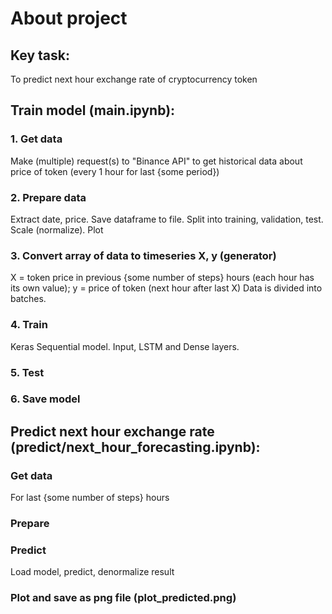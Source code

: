 # About project
## Key task:
To predict next hour exchange rate of cryptocurrency token
## Train model (main.ipynb):
### 1. Get data
Make (multiple) request(s) to "Binance API" to get historical data about price of token (every 1 hour for last {some period})
### 2. Prepare data
Extract date, price. Save dataframe to file.
Split into training, validation, test.
Scale (normalize).
Plot
### 3. Convert array of data to timeseries X, y  (generator) 
X = token price in previous {some number of steps} hours (each hour has its own value);
y = price of token (next hour after last X)
Data is divided into batches.
### 4. Train
Keras Sequential model.
Input, LSTM and Dense layers.
### 5. Test
### 6. Save model
## Predict next hour exchange rate (predict/next_hour_forecasting.ipynb):
### Get data 
For last {some number of steps} hours
### Prepare
### Predict
Load model, predict, denormalize result
### Plot and save as png file (plot_predicted.png)
